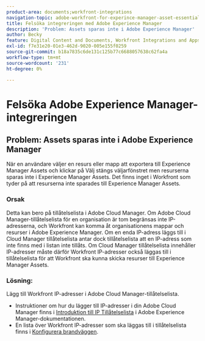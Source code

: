 ```yaml
---
product-area: documents;workfront-integrations
navigation-topic: adobe-workfront-for-experince-manager-asset-essentials
title: Felsöka integreringen med Adobe Experience Manager
description: 'Problem: Assets sparas inte i Adobe Experience Manager'
author: Becky
feature: Digital Content and Documents, Workfront Integrations and Apps
exl-id: f7e31e20-01e3-462d-9020-005e155f0259
source-git-commit: b18a7835c6de131c125b77c6688057638c62fa4a
workflow-type: tm+mt
source-wordcount: '231'
ht-degree: 0%

---
```


# Felsöka Adobe Experience Manager-integreringen

## Problem: Assets sparas inte i Adobe Experience Manager

När en användare väljer en resurs eller mapp att exportera till Experience Manager Assets och klickar på Välj stängs väljarfönstret men resurserna sparas inte i Experience Manager Assets. Det finns inget i Workfront som tyder på att resurserna inte sparades till Experience Manager Assets.

### Orsak

Detta kan bero på tillåtelselista i Adobe Cloud Manager. Om Adobe Cloud Manager-tillåtelselista för en organisation är tom begränsas inte IP-adresserna, och Workfront kan komma åt organisationens mappar och resurser i Adobe Experience Manager. Om en enda IP-adress läggs till i Cloud Manager tillåtelselista antar dock tillåtelselista att en IP-adress som inte finns med i listan inte tillåts. Om Cloud Manager tillåtelselista innehåller IP-adresser måste därför Workfront IP-adresser också läggas till i tillåtelselista för att Workfront ska kunna skicka resurser till Experience Manager Assets.

### Lösning:

Lägg till Workfront IP-adresser i Adobe Cloud Manager-tillåtelselista.

* Instruktioner om hur du lägger till IP-adresser i din Adobe Cloud Manager finns i [Introduktion till IP Tillåtelselista](https://experienceleague.adobe.com/en/docs/experience-manager-cloud-service/content/implementing/using-cloud-manager/ip-allow-lists/introduction) i Adobe Experience Manager-dokumentationen.
* En lista över Workfront IP-adresser som ska läggas till i tillåtelselista finns i [Konfigurera brandväggen](/help/quicksilver/administration-and-setup/get-started-wf-administration/configure-your-firewall.md).

